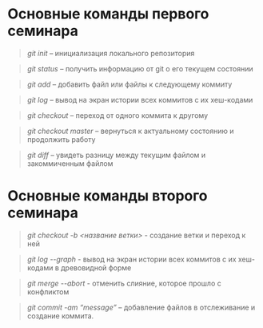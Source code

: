 # Основные команды первого семинара

> *git init* – инициализация локального репозитория

> *git status* – получить информацию от git о его текущем состоянии

> *git add* – добавить файл или файлы к следующему коммиту

> *git log* – вывод на экран истории всех коммитов с их хеш-кодами

> *git checkout* – переход от одного коммита к другому

> *git checkout master* – вернуться к актуальному состоянию и продолжить работу

> *git diff* – увидеть разницу между текущим файлом и закоммиченным файлом

# Основные команды второго семинара

> *git checkout  -b <название ветки>* - создание ветки и переход к ней

> *git log --graph* - вывод на экран истории всех коммитов с их хеш-кодами в древовидной форме

 > *git merge --abort* - отменить слияние, которое прошло с конфликтом

> *git commit -am “message”* – добавление файлов в отслеживание и       создание коммита.
